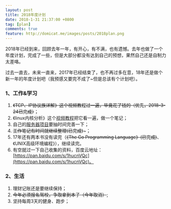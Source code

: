 ```yaml
---
layout: post
title: 2018年度计划
date: 2018-1-31 21:37:00 +0800
tag: [plan]
comments: true
feature: http://domicat.me/images/posts/2018plan.png
---
```



2018年已经到来，回顾去年一年，有开心，有不满，也有遗憾。去年也做了一个年度计划，完成了一些，但是大部分都没有达到自己的预想，果然自己还是自制力太差咯。

过去一直去，未来一直来，2017年已经结束了，也不再过多在意，18年还是做个新一年的年度计划吧（我预感又要完不成了~但是总该有个计划吧）。


### 1、工作&学习
1. ~~《TCP、IP协议族详解》这个视频教程过一遍，毕竟花了钱的（优先，2018-3-24已完成）~~；
2. 《linux内核分析》这个[视频教程](https://pan.baidu.com/s/1mkf3AzQ)把它看一遍，做一个笔记；
3. 自己的[服务器项目](https://github.com/shuimu98/game_server)要抽时间完善一下；
4. ~~工作笔记有时间就继续整理(已完成)~~~；
5. 17年还有两本书没有读完（~~《The Go Programming Language》(已完成)~~、《UNIX高级环境编程》），继续读完。
6. 有空就过一下自己收集的资料，百度云地址：[https://pan.baidu.com/s/1hucnVQc](https://pan.baidu.com/s/1hucnVQc)。


### 2、生活
1. 理财记账还是要继续保持；
2. ~~今年必须报名驾校，争取拿到本子（今年取消）~~;
3. 坚持每周3天的健身、跑步；
